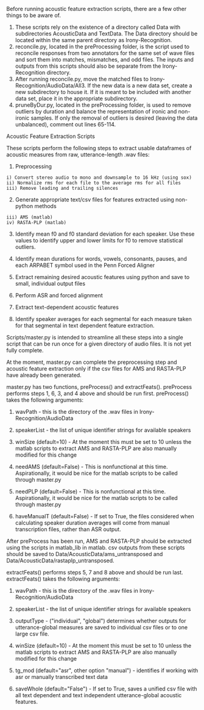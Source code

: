 Before running acoustic feature extraction scripts, there are a few other things to be aware of.

  1) These scripts rely on the existence of a directory called Data with subdirectories AcousticData and TextData. The Data directory should be located within the same parent directory as Irony-Recognition.
  2) reconcile.py, located in the preProcessing folder, is the script used to reconcile responses from two annotators for the same set of wave files and sort them into matches, mismatches, and odd files. The inputs and outputs from this scripts should also be separate from the Irony-Recognition directory.
  3) After running reconcile.py, move the matched files to Irony-Recognition/AudioData/All3. If the new data is a new data set, create a new subdirectory to house it. If it is meant to be included with another data set, place it in the appropriate subdirectory.
  4) pruneByDur.py, located in the preProcessing folder, is used to remove outliers by duration and balance the representation of ironic and non-ironic samples. If only the removal of outliers is desired (leaving the data unbalanced), comment out lines 65-114.

Acoustic Feature Extraction Scripts

These scripts perform the following steps to extract usable dataframes of acoustic measures from raw, utterance-length .wav files:

  1) Preprocessing
  
    i) Convert stereo audio to mono and downsample to 16 kHz (using sox)
    ii) Normalize rms for each file to the average rms for all files
    iii) Remove leading and trailing silences
    
  2) Generate appropriate text/csv files for features extracted using non-python methods
    
    iii) AMS (matlab)
    iv) RASTA-PLP (matlab)
    
  3) Identify mean f0 and f0 standard deviation for each speaker. Use these values to identify upper and lower limits for f0 to remove statistical outliers.
  
  4) Identify mean durations for words, vowels, consonants, pauses, and each ARPABET symbol used in the Penn Forced Aligner
  
  5) Extract remaining desired acoustic features using python and save to small, individual output files
        
  6) Perform ASR and forced alignment
  
  7) Extract text-dependent acoustic features
  
  8) Identify speaker averages for each segmental for each measure taken for that segmental in text dependent feature extraction.
    
Scripts/master.py is intended to streamline all these steps into a single script that can be run once for a given directory of audio files. It is not yet fully complete.

At the moment, master.py can complete the preprocessing step and acoustic feature extraction only if the csv files for AMS and RASTA-PLP have already been generated.
  
master.py has two functions, preProcess() and extractFeats(). preProcess performs steps 1, 6, 3, and 4 above and should be run first. preProcess() takes the following arguments:
  1) wavPath - this is the directory of the .wav files in Irony-Recognition/AudioData
  
  2) speakerList - the list of unique identifier strings for available speakers
  
  3) winSize (default=10) - At the moment this must be set to 10 unless the matlab scripts to extract AMS and RASTA-PLP are also manually modified for this change
  
  4) needAMS (default=False) - This is nonfunctional at this time. Aspirationally, it would be nice for the matlab scripts to be called through master.py
  
  5) needPLP (default=False) - This is nonfunctional at this time. Aspirationally, it would be nice for the matlab scripts to be called through master.py
  
  6) haveManualT (default=False) - If set to True, the files considered when calculating speaker duration averages will come from manual transcription files, rather than ASR output.
  
After preProcess has been run, AMS and RASTA-PLP should be extracted using the scripts in matlab_lib in matlab. csv outputs from these scripts should be saved to Data/AcousticData/ams_untransposed and Data/AcousticData/rastaplp_untransposed.

extractFeats() performs steps 5, 7 and 8 above and should be run last. extractFeats() takes the following arguments:
  1) wavPath - this is the directory of the .wav files in Irony-Recognition/AudioData
  
  2) speakerList - the list of unique identifier strings for available speakers
  
  3) outputType - ("individual", "global") determines whether outputs for utterance-global measures are saved to individual csv files or to one large csv file.
  
  4) winSize (default=10) - At the moment this must be set to 10 unless the matlab scripts to extract AMS and RASTA-PLP are also manually modified for this change
  
  5) tg_mod (default="asr", other option "manual") - identifies if working with asr or manually transcribed text data
  
  6) saveWhole (default="False") - If set to True, saves a unified csv file with all text dependent and text independent utterance-global acoustic features.
